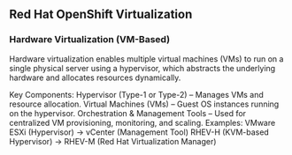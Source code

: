 
## Red Hat OpenShift Virtualization

### Hardware Virtualization (VM-Based)
Hardware virtualization enables multiple virtual machines (VMs) to run on a single physical server using a hypervisor, which abstracts the underlying hardware and allocates resources dynamically.

Key Components:
Hypervisor (Type-1 or Type-2) – Manages VMs and resource allocation.
Virtual Machines (VMs) – Guest OS instances running on the hypervisor.
Orchestration & Management Tools – Used for centralized VM provisioning, monitoring, and scaling.
Examples:
VMware ESXi (Hypervisor) → vCenter (Management Tool)
RHEV-H (KVM-based Hypervisor) → RHEV-M (Red Hat Virtualization Manager)
